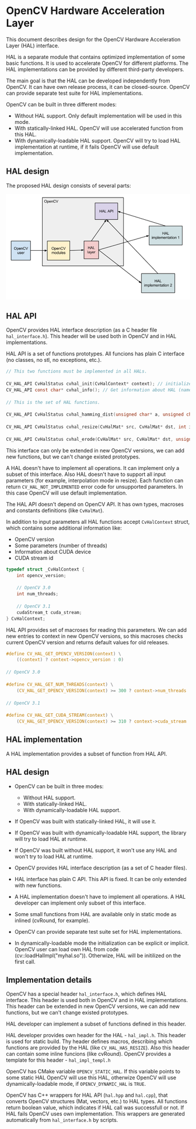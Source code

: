 OpenCV Hardware Acceleration Layer
==================================

This document describes design for the OpenCV Hardware Acceleration Layer (HAL) interface.

HAL is a separate module that contains optimized implementation of some basic functions. 
It is used to accelerate OpenCV for different platforms.
The HAL implementations can be provided by different third-party developers.

The main goal is that the HAL can be developed independently from OpenCV.
It can have own release process, it can be closed-source.
OpenCV can provide separate test suite for HAL implementations.

OpenCV can be built in three different modes:
* Without HAL support. Only default implementation will be used in this mode.
* With statically-linked HAL. OpenCV will use accelerated function from this HAL.
* With dynamically-loadable HAL support. OpenCV will try to load HAL implementation at runtime, if it fails OpenCV will use default implementation.



HAL design
----------

The proposed HAL design consists of several parts:

![HAL Struct](hal_struct.png)



HAL API
-------

OpenCV provides HAL interface description (as a C header file `hal_interface.h`).
This header will be used both in OpenCV and in HAL implementations.

HAL API is a set of functions prototypes.
All funcions has plain C interface (no classes, no stl, no exceptions, etc.).

```C
// This two functions must be implemented in all HALs.

CV_HAL_API CvHalStatus cvhal_init(CvHalContext* context); // initialize HAL
CV_HAL_API const char* cvhal_info(); // Get information about HAL (name, vendor, version, etc.)

// This is the set of HAL functions.

CV_HAL_API CvHalStatus cvhal_hamming_dist(unsigned char* a, unsigned char* b, size_t len, int* result, CvHalContext* context);

CV_HAL_API CvHalStatus cvhal_resize(CvHalMat* src, CvHalMat* dst, int interpolation, CvHalContext* context);

CV_HAL_API CvHalStatus cvhal_erode(CvHalMat* src, CvHalMat* dst, unsigned char* kernel, CvHalSize kernelSize, CvHalPoint anchor, CvHalContext* context);
```

This interface can only be extended in new OpenCV versions, we can add new functions, but we can't change existed prototypes.

A HAL doesn't have to implement all operations. It can implement only a subset of this interface.
Also HAL doesn't have to support all input parameters (for example, interpolation mode in resize).
Each function can return `CV_HAL_NOT_IMPLEMENTED` error code for unsupported parameters.
In this case OpenCV will use default implementation.

The HAL API doesn't depend on OpenCV API. It has own types, macroses and constants definitions (like `CvHalMat`).

In addition to input parameters all HAL functions accept `CvHalContext` struct, which contains some additional information like:
* OpenCV version
* Some parameters (number of threads)
* Information about CUDA device
* CUDA stream id

```C
typedef struct _CvHalContext {
    int opencv_version;

    // OpenCV 3.0
    int num_threads;

    // OpenCV 3.1
    cudaStream_t cuda_stream;
} CvHalContext;
```

HAL API provides set of macroses for reading this parameters.
We can add new entries to context in new OpenCV versions, so this macroses checks current OpenCV version and returns default values for old releases.

```C
#define CV_HAL_GET_OPENCV_VERSION(context) \
    ((context) ? context->opencv_version : 0)

// OpenCV 3.0

#define CV_HAL_GET_NUM_THREADS(context) \
    (CV_HAL_GET_OPENCV_VERSION(context) >= 300 ? context->num_threads : -1)

// OpenCV 3.1

#define CV_HAL_GET_CUDA_STREAM(context) \
    (CV_HAL_GET_OPENCV_VERSION(context) >= 310 ? context->cuda_stream : (cudaStream_t) 0)
```



HAL implementation
------------------

A HAL implementation provides a subset of function from HAL API.

















HAL design
----------

* OpenCV can be built in three modes:
  * Without HAL support.
  * With statically-linked HAL.
  * With dynamically-loadable HAL support.

* If OpenCV was built with statically-linked HAL, it will use it.

* If OpenCV was built with dynamically-loadable HAL support,
  the library will try to load HAL at runtime.

* If OpenCV was built without HAL support, it won't use any HAL and
  won't try to load HAL at runtime.

* OpenCV provides HAL interface description (as a set of C header files).
* HAL interface has plain C API. This API is fixed.
  It can be only extended with new functions.
* A HAL implementation doesn't have to implement all operations.
  A HAL developer can implement only subset of this interface.
* Some small functions from HAL are available only in static mode as inlined (cvRound, for example).
* OpenCV can provide separate test suite set for HAL implementations.

* In dynamically-loadable mode the initialization can be explicit or implicit.
  OpenCV user can load own HAL from code (cv::loadHalImpl("myhal.so")).
  Otherwize, HAL will be initilized on the first call.



Implementation details
----------------------

OpenCV has a special header `hal_interface.h`, which defines HAL interface.
This header is used both in OpenCV and in HAL implementations.
This header can be extended in new OpenCV versions, we can add new functions,
but we can't change existed prototypes.

HAL developer can implement a subset of functions defined in this header.

HAL developer provides own header for the HAL - `hal_impl.h`. This header is used for static build.
Thу header defines macros, describing which functions are provided by the HAL (like `CV_HAL_HAS_RESIZE`).
Also this header can contain some inline funcions (like cvRound).
OpenCV provides a template for this header - `hal_impl_templ.h`

OpenCV has CMake variable `OPENCV_STATIC_HAL`.
If this variable points to some static HAL OpenCV will use this HAL,
otherwize OpenCV will use dynamically-loadable mode,
if `OPENCV_DYNAMIC_HAL` is `TRUE`.

OpenCV has C++ wrappers for HAL API (`hal.hpp` and `hal.cpp`),
that converts OpenCV structures (Mat, vectors, etc.) to HAL types.
All functions return boolean value, which indicates if HAL call was successfull or not.
If HAL fails OpenCV uses own implementation.
This wrappers are generated automatically from `hal_interface.h` by scripts.
